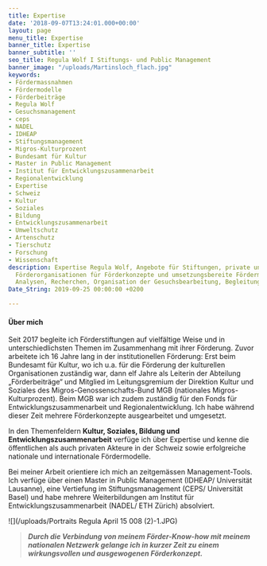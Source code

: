 ```yaml
---
title: Expertise
date: '2018-09-07T13:24:01.000+00:00'
layout: page
menu_title: Expertise
banner_title: Expertise
banner_subtitle: ''
seo_title: Regula Wolf I Stiftungs- und Public Management
banner_image: "/uploads/Martinsloch_flach.jpg"
keywords:
- Fördermassnahmen
- Fördermodelle
- Förderbeiträge
- Regula Wolf
- Gesuchsmanagement
- ceps
- NADEL
- IDHEAP
- Stiftungsmanagement
- Migros-Kulturprozent
- Bundesamt für Kultur
- Master in Public Management
- Institut für Entwicklungszusammenarbeit
- Regionalentwicklung
- Expertise
- Schweiz
- Kultur
- Soziales
- Bildung
- Entwicklungszusammenarbeit
- Umweltschutz
- Artenschutz
- Tierschutz
- Forschung
- Wissenschaft
description: Expertise Regula Wolf, Angebote für Stiftungen, private und öffentliche
  Förderorganisationen für Förderkonzepte und umsetzungsbereite Fördermassnahmen,
  Analysen, Recherchen, Organisation der Gesuchsbearbeitung, Begleitung der Neupositionierung
Date_String: 2019-09-25 00:00:00 +0200

---
```

#### Über mich

Seit 2017 begleite ich Förderstiftungen auf vielfältige Weise und in unterschiedlichsten Themen im Zusammenhang mit ihrer Förderung. Zuvor arbeitete ich 16 Jahre lang in der institutionellen Förderung: Erst beim Bundesamt für Kultur, wo ich u.a. für die Förderung der kulturellen Organisationen zuständig war, dann elf Jahre als Leiterin der Abteilung „Förderbeiträge“ und Mitglied im Leitungsgremium der Direktion Kultur und Soziales des Migros-Genossenschafts-Bund MGB (nationales Migros-Kulturprozent). Beim MGB war ich zudem zuständig für den Fonds für Entwicklungszusammenarbeit und Regionalentwicklung. Ich habe während dieser Zeit mehrere Förderkonzepte ausgearbeitet und umgesetzt.

In den Themenfeldern **Kultur, Soziales, Bildung und Entwicklungszusammenarbeit** verfüge ich über Expertise und kenne die öffentlichen als auch privaten Akteure in der Schweiz sowie erfolgreiche nationale und internationale Fördermodelle.

Bei meiner Arbeit orientiere ich mich an zeitgemässen Management-Tools. Ich verfüge über einen Master in Public Management (IDHEAP/ Universität Lausanne), eine Vertiefung im Stiftungsmanagement (CEPS/ Universität Basel) und habe mehrere Weiterbildungen am Institut für Entwicklungszusammenarbeit (NADEL/ ETH Zürich) absolviert.

![](/uploads/Portraits Regula April 15 008 (2)-1.JPG)

> **_Durch die Verbindung von meinem Förder-Know-how mit meinem nationalen Netzwerk gelange ich in kurzer Zeit zu einem wirkungsvollen und ausgewogenen Förderkonzept._**